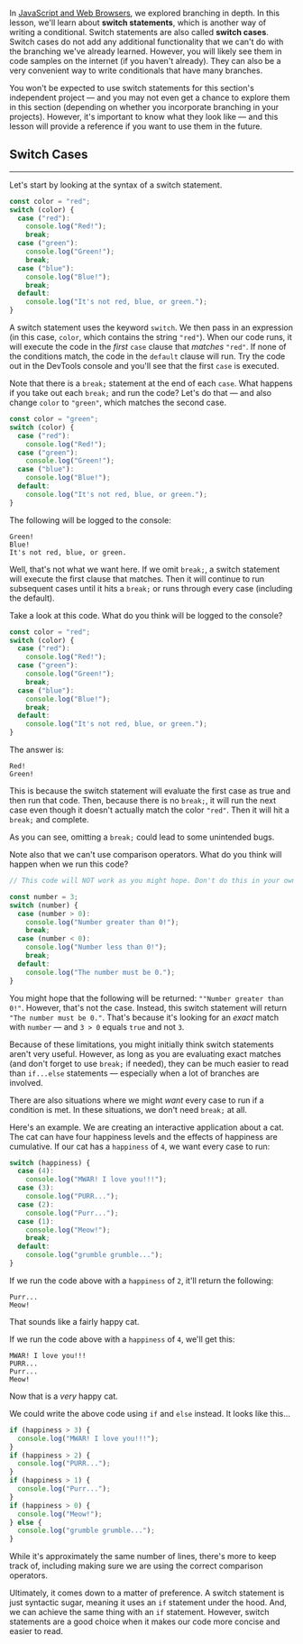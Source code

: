 In [JavaScript and Web Browsers](https://www.learnhowtoprogram.com/introduction-to-programming/javascript-and-web-browsers), we explored branching in depth. In this lesson, we'll learn about **switch statements**, which is another way of writing a conditional. Switch statements are also called **switch cases**. Switch cases do not add any additional functionality that we can't do with the branching we've already learned. However, you will likely see them in code samples on the internet (if you haven't already). They can also be a very convenient way to write conditionals that have many branches.

You won't be expected to use switch statements for this section's independent project — and you may not even get a chance to explore them in this section (depending on whether you incorporate branching in your projects). However, it's important to know what they look like — and this lesson will provide a reference if you want to use them in the future.

## Switch Cases
---

Let's start by looking at the syntax of a switch statement. 

```js
const color = "red";
switch (color) {
  case ("red"):
    console.log("Red!");
    break;
  case ("green"):
    console.log("Green!");
    break;
  case ("blue"):
    console.log("Blue!");
    break;
  default:
    console.log("It's not red, blue, or green.");
}
```

A switch statement uses the keyword `switch`. We then pass in an expression (in this case, `color`, which contains the string `"red"`). When our code runs, it will execute the code in the _first_ `case` clause that _matches_ `"red"`. If none of the conditions match, the code in the `default` clause will run. Try the code out in the DevTools console and you'll see that the first `case` is executed.

Note that there is a `break;` statement at the end of each `case`. What happens if you take out each `break;` and run the code? Let's do that — and also change `color` to `"green"`, which matches the second case.

```js
const color = "green";
switch (color) {
  case ("red"):
    console.log("Red!");
  case ("green"):
    console.log("Green!");
  case ("blue"):
    console.log("Blue!");
  default:
    console.log("It's not red, blue, or green.");
}
```

The following will be logged to the console:

```
Green!
Blue!
It's not red, blue, or green.
```

Well, that's not what we want here. If we omit `break;`, a switch statement will execute the first clause that matches. Then it will continue to run subsequent cases until it hits a `break;` or runs through every case (including the default).

Take a look at this code. What do you think will be logged to the console?

```js
const color = "red";
switch (color) {
  case ("red"):
    console.log("Red!");
  case ("green"):
    console.log("Green!");
    break;
  case ("blue"):
    console.log("Blue!");
    break;
  default:
    console.log("It's not red, blue, or green.");
}
```

The answer is:

```
Red!
Green!
```

This is because the switch statement will evaluate the first case as true and then run that code. Then, because there is no `break;`, it will run the next case even though it doesn't actually match the color `"red"`. Then it will hit a `break;` and complete.

As you can see, omitting a `break;` could lead to some unintended bugs.

Note also that we can't use comparison operators. What do you think will happen when we run this code?

```js
// This code will NOT work as you might hope. Don't do this in your own code!

const number = 3;
switch (number) {
  case (number > 0):
    console.log("Number greater than 0!");
    break;
  case (number < 0):
    console.log("Number less than 0!");
    break;
  default:
    console.log("The number must be 0.");
}
```

You might hope that the following will be returned: `""Number greater than 0!"`. However, that's not the case. Instead, this switch statement will return `"The number must be 0."`. That's because it's looking for an _exact_ match with `number` — and `3 > 0` equals `true` and not `3`.

Because of these limitations, you might initially think switch statements aren't very useful. However, as long as you are evaluating exact matches (and don't forget to use `break;` if needed), they can be much easier to read than `if...else` statements — especially when a lot of branches are involved.

There are also situations where we might _want_ every case to run if a condition is met. In these situations, we don't need `break;` at all.

Here's an example. We are creating an interactive application about a cat. The cat can have four happiness levels and the effects of happiness are cumulative. If our cat has a `happiness` of `4`, we want every case to run:

```js
switch (happiness) {
  case (4):
    console.log("MWAR! I love you!!!");
  case (3):
    console.log("PURR...");
  case (2):
    console.log("Purr...");
  case (1):
    console.log("Meow!");
    break;
  default:
    console.log("grumble grumble...");
}
```

If we run the code above with a `happiness` of `2`, it'll return the following:

```
Purr...
Meow!
```

That sounds like a fairly happy cat.

If we run the code above with a `happiness` of `4`, we'll get this:

```
MWAR! I love you!!!
PURR...
Purr...
Meow!
```

Now that is a _very_ happy cat.

We could write the above code using `if` and `else` instead. It looks like this...

```js
if (happiness > 3) {
  console.log("MWAR! I love you!!!");
}
if (happiness > 2) {
  console.log("PURR...");
}
if (happiness > 1) {
  console.log("Purr...");
}
if (happiness > 0) {
  console.log("Meow!");
} else {
  console.log("grumble grumble...");
}
```

While it's approximately the same number of lines, there's more to keep track of, including making sure we are using the correct comparison operators.

Ultimately, it comes down to a matter of preference. A switch statement is just syntactic sugar, meaning it uses an `if` statement under the hood. And, we can achieve the same thing with an `if` statement. However, switch statements are a good choice when it makes our code more concise and easier to read.
